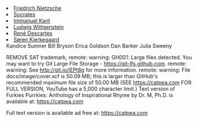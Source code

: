 <li><a href="https://www.youtube.com/results?search_query=Friedrich+Nietzsche">Friedrich Nietzsche</a></li>
<li><a href="https://www.youtube.com/results?search_query=Socrates">Socrates</a></li>
<li><a href="https://www.youtube.com/results?search_query=Immanuel+Kant">Immanuel Kant</a></li>
<li><a href="https://www.youtube.com/results?search_query=Ludwig+Wittgenstein">Ludwig Wittgenstein</a></li>
<li><a href="https://www.youtube.com/results?search_query=Rene+Descartes">Ren&#xE9; Descartes</a></li>
<li><a href="https://www.youtube.com/results?search_query=S%C3%B8ren+Kierkegaard">S&#xF8;ren Kierkegaard</a></li>
Kandice Sumner
Bill Bryson
Erica Goldson
Dan Barker
Julia Sweeny

REMOVE SAT trademark,
remote: warning: GH001: Large files detected. You may want to try Git Large File Storage - https://git-lfs.github.com.
remote: warning: See http://git.io/iEPt8g for more information.
remote: warning: File docs/image/cover.xcf is 50.09 MB; this is larger than GitHub's recommended maximum file size of 50.00 MB
(SEE https://catpea.com FOR FULL VERSION, YouTube has a 5,000 character limit.)
Text version of Furkies Purrkies: Anthology of Inspirational Rhyme by Dr. M, Ph.D. is available at: https://catpea.com

Full text version is available ad free at: https://catpea.com
